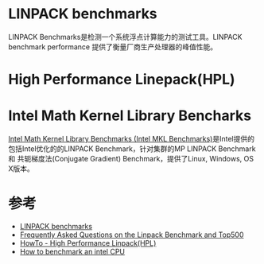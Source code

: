 # LINPACK benchmarks

LINPACK Benchmarks是检测一个系统浮点计算能力的测试工具。LINPACK benchmark performance 提供了衡量厂商生产处理器的峰值性能。

# High Performance Linepack(HPL)



# Intel Math Kernel Library Bencharks

[Intel Math Kernel Library Benchmarks (Intel MKL Benchmarks)](https://software.intel.com/en-us/articles/intel-mkl-benchmarks-suite)是Intel提供的包括Intel优化的的LINPACK Benchmark，针对集群的MP LINPACK Benchmark 和 共轭梯度法(Conjugate Gradient) Benchmark，提供了Linux, Windows, OS X版本。

# 参考

* [LINPACK benchmarks](https://en.wikipedia.org/wiki/LINPACK_benchmarks)
* [Frequently Asked Questions on the Linpack Benchmark and Top500](http://www.netlib.org/utk/people/JackDongarra/faq-linpack.html)
* [HowTo - High Performance Linpack(HPL)](http://www.crc.nd.edu/~rich/CRC_Summer_Scholars_2014/HPL-HowTo.pdf)
* [How to benchmark an intel CPU](http://www.instructables.com/id/How-to-benchmark-an-intel-CPU/)